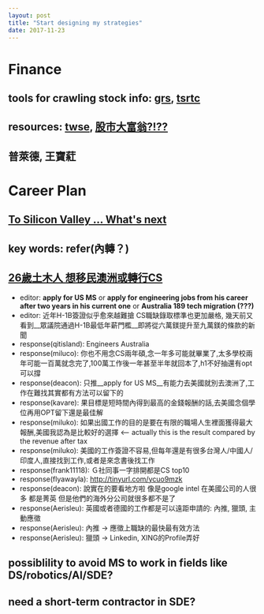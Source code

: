 ```yaml
---
layout: post
title: "Start designing my strategies"
date: 2017-11-23
---
```


# Finance
## tools for crawling stock info: [grs](https://github.com/toomore/grs), [tsrtc](https://github.com/Asoul/tsrtc)
## resources: [twse](http://bsr.twse.com.tw/bshtm/), [股市大富翁?!??](http://www.cmoney.tw/vt/main-page.aspx)
## 普萊德, 王寶葒

# Career Plan
## [To Silicon Valley ... What's next](https://crossing.cw.com.tw/blogTopic.action?id=722&nid=8908)
## key words: refer(內轉？)
## [26歲土木人 想移民澳洲或轉行CS](https://www.ptt.cc/bbs/CareerPlan/M.1511235082.A.C3E.html)
- editor: __apply for US MS__  or  __apply for engineering jobs from his career after two years in his current one__  or  __Australia 189 tech migration (???)__
- editor: 近年H-1B簽證似乎愈來越難搶 CS職缺錄取標準也更加嚴格, 幾天前又看到__眾議院通過H-1B最低年薪門檻__即將從六萬鎂提升至九萬鎂的條款的新聞
- response(qitisland): Engineers Australia
- response(miluco): 你也不用念CS兩年碩,念一年多可能就畢業了,太多學校兩年可能一百萬就念完了,100萬工作後一年甚至半年就回本了,h1不好抽還有opt可以撐
- response(deacon): 只推__apply for US MS__有能力去美國就別去澳洲了,工作在難找其實都有方法可以留下的
- response(kavare): 果目標是短時間內得到最高的金錢報酬的話,去美國念個學位再用OPT留下還是最佳解
- response(miluko): 如果出國工作的目的是要在有限的職場人生裡面獲得最大報酬,美國我認為是比較好的選擇 <-- actually this is the result compared by the revenue after tax
- response(miluko): 美國的工作簽證不容易,但每年還是有很多台灣人/中國人/印度人,直接找到工作,或者是來念書後找工作
- response(frank11118): Ｇ社同事一字排開都是CS top10
- response(flyawayla): http://tinyurl.com/ycuo9mzk
- response(deacon): 說實在的要看地方啦 像是google intel 在美國公司的人很多 都是菁英 但是他們的海外分公司就很多都不是了
- response(Aerisleu): 英國或者德國的工作都是可以遠距申請的: 內推, 獵頭, 主動應徵
- response(Aerisleu): 內推 -> 應徵上職缺的最快最有效方法
- response(Aerisleu): 獵頭 -> Linkedin, XING的Profile弄好
## possiblility to avoid MS to work in fields like DS/robotics/AI/SDE?
## need a short-term contractor in SDE?
